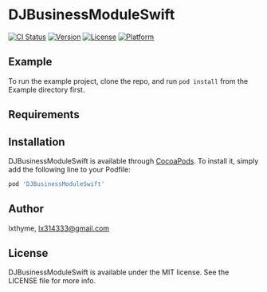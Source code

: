 # DJBusinessModuleSwift

[![CI Status](https://img.shields.io/travis/lxthyme/DJBusinessModuleSwift.svg?style=flat)](https://travis-ci.org/lxthyme/DJBusinessModuleSwift)
[![Version](https://img.shields.io/cocoapods/v/DJBusinessModuleSwift.svg?style=flat)](https://cocoapods.org/pods/DJBusinessModuleSwift)
[![License](https://img.shields.io/cocoapods/l/DJBusinessModuleSwift.svg?style=flat)](https://cocoapods.org/pods/DJBusinessModuleSwift)
[![Platform](https://img.shields.io/cocoapods/p/DJBusinessModuleSwift.svg?style=flat)](https://cocoapods.org/pods/DJBusinessModuleSwift)

## Example

To run the example project, clone the repo, and run `pod install` from the Example directory first.

## Requirements

## Installation

DJBusinessModuleSwift is available through [CocoaPods](https://cocoapods.org). To install
it, simply add the following line to your Podfile:

```ruby
pod 'DJBusinessModuleSwift'
```

## Author

lxthyme, lx314333@gmail.com

## License

DJBusinessModuleSwift is available under the MIT license. See the LICENSE file for more info.
